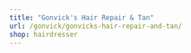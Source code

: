 ```yaml
---
title: "Gonvick's Hair Repair & Tan"
url: /gonvick/gonvicks-hair-repair-and-tan/
shop: hairdresser
---
```

